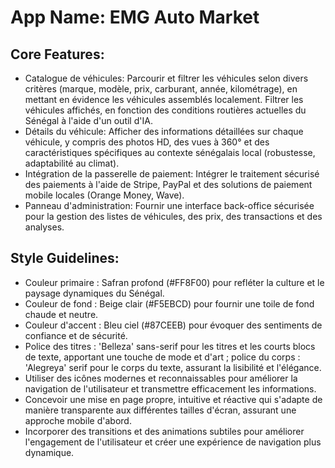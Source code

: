 # **App Name**: EMG Auto Market

## Core Features:

- Catalogue de véhicules: Parcourir et filtrer les véhicules selon divers critères (marque, modèle, prix, carburant, année, kilométrage), en mettant en évidence les véhicules assemblés localement. Filtrer les véhicules affichés, en fonction des conditions routières actuelles du Sénégal à l'aide d'un outil d'IA.
- Détails du véhicule: Afficher des informations détaillées sur chaque véhicule, y compris des photos HD, des vues à 360° et des caractéristiques spécifiques au contexte sénégalais local (robustesse, adaptabilité au climat).
- Intégration de la passerelle de paiement: Intégrer le traitement sécurisé des paiements à l'aide de Stripe, PayPal et des solutions de paiement mobile locales (Orange Money, Wave).
- Panneau d'administration: Fournir une interface back-office sécurisée pour la gestion des listes de véhicules, des prix, des transactions et des analyses.

## Style Guidelines:

- Couleur primaire : Safran profond (#FF8F00) pour refléter la culture et le paysage dynamiques du Sénégal.
- Couleur de fond : Beige clair (#F5EBCD) pour fournir une toile de fond chaude et neutre.
- Couleur d'accent : Bleu ciel (#87CEEB) pour évoquer des sentiments de confiance et de sécurité.
- Police des titres : 'Belleza' sans-serif pour les titres et les courts blocs de texte, apportant une touche de mode et d'art ; police du corps : 'Alegreya' serif pour le corps du texte, assurant la lisibilité et l'élégance.
- Utiliser des icônes modernes et reconnaissables pour améliorer la navigation de l'utilisateur et transmettre efficacement les informations.
- Concevoir une mise en page propre, intuitive et réactive qui s'adapte de manière transparente aux différentes tailles d'écran, assurant une approche mobile d'abord.
- Incorporer des transitions et des animations subtiles pour améliorer l'engagement de l'utilisateur et créer une expérience de navigation plus dynamique.